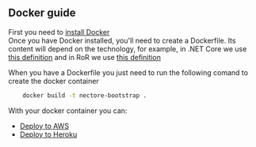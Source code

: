 ## Docker guide

First you need to [install Docker](https://docs.docker.com/engine/installation/linux/docker-ce/ubuntu/#install-docker-ce-1)  
Once you have Docker installed, you'll need to create a Dockerfile. Its content will depend on the technology, for example, in .NET Core we use [this definition](https://github.com/Wolox/netcore-bootstrap/blob/master/src/Dockerfile) and in RoR we use [this definition](https://github.com/Wolox/rails-bootstrap/blob/master/Dockerfile)

When you have a Dockerfile you just need to run the following comand to create the docker container
```bash
    docker build -t nectore-bootstrap .
```

With your docker container you can:
- [Deploy to AWS](./docs/docker-aws.md)
- [Deploy to Heroku](./docs/docker-heroku.md)